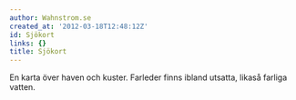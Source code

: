 ```yaml
---
author: Wahnstrom.se
created_at: '2012-03-18T12:48:12Z'
id: Sjökort
links: {}
title: Sjökort
---
```


En karta över haven och kuster. Farleder finns ibland utsatta, likaså farliga vatten.